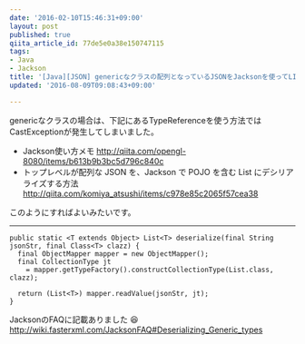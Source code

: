 ```yaml
---
date: '2016-02-10T15:46:31+09:00'
layout: post
published: true
qiita_article_id: 77de5e0a38e150747115
tags:
- Java
- Jackson
title: '[Java][JSON] genericなクラスの配列となっているJSONをJacksonを使ってLISTへデシリアライズする方法'
updated: '2016-08-09T09:08:43+09:00'

---
```

genericなクラスの場合は、下記にあるTypeReferenceを使う方法ではCastExceptionが発生してしまいました。  
  
- Jackson使い方メモ http://qiita.com/opengl-8080/items/b613b9b3bc5d796c840c  
- トップレベルが配列な JSON を、Jackson で POJO を含む List にデシリアライズする方法 http://qiita.com/komiya_atsushi/items/c978e85c2065f57cea38  
  
このようにすればよいみたいです。  
  
****  
```java:
public static <T extends Object> List<T> deserialize(final String jsonStr, final Class<T> clazz) {
  final ObjectMapper mapper = new ObjectMapper();
  final CollectionType jt
    = mapper.getTypeFactory().constructCollectionType(List.class, clazz);

  return (List<T>) mapper.readValue(jsonStr, jt);
}
```  
  
JacksonのFAQに記載ありました :laughing:   
http://wiki.fasterxml.com/JacksonFAQ#Deserializing_Generic_types  

